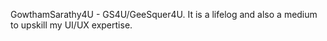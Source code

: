 GowthamSarathy4U - GS4U/GeeSquer4U. It is a lifelog and also a medium to upskill my UI/UX expertise.
